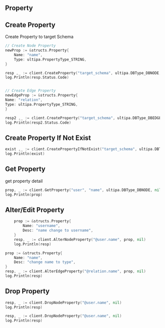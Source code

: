 ## Property

## Create Property

Create Property to target Schema

```go
// Create Node Property
newProp := &structs.Property{
    Name: "name",
    Type: ultipa.PropertyType_STRING,
}

resp ,_ := client.CreateProperty("target_schema", ultipa.DBType_DBNODE, newProp, nil)
log.Println(resp.Status.Code)


// Create Edge Property
newEdgeProp := &structs.Property{
Name: "relation",
Type: ultipa.PropertyType_STRING,
}

resp2 ,_ := client.CreateProperty("target_schema", ultipa.DBType_DBEDGE, newEdgeProp, nil)
log.Println(resp2.Status.Code)
```

## Create Property If Not Exist

```go
exist ,_ := client.CreatePropertyIfNotExist("target_schema", ultipa.DBType_DBEDGE, newEdgeProp, nil)
log.Println(exist)
```

## Get Property

get property detail

```go
prop, _ := client.GetProperty("user", "name", ultipa.DBType_DBNODE, nil)
log.Println(prop)
```

## Alter/Edit Property

```go
	prop := &structs.Property{
		Name: "username",
		Desc: "name change to username",
	}
	resp, _ := client.AlterNodeProperty("@user.name", prop, nil)
	log.Println(resp)
```

```go
prop := &structs.Property{
    Name: "name",
    Desc: "change name to type",
}
resp, _ := client.AlterEdgeProperty("@relation.name", prop, nil)
log.Println(resp)
```

## Drop Property

```go
resp, _ := client.DropNodeProperty("@user.name", nil)
log.Println(resp)
```

```go
resp, _ := client.DropNodeProperty("@user.name", nil)
log.Println(resp)
```

